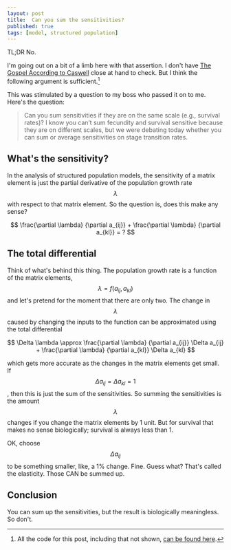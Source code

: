 ```yaml
--- 
layout: post 
title:  Can you sum the sensitivities?  
published: true 
tags: [model, structured population] 
---
```


TL;DR No. 

I'm going out on a bit of a limb here with that assertion. I don't have [The Gospel According to Caswell](https://books.google.com/books/about/Matrix_Population_Models.html?id=KZviQwAACAAJ&hl=en) close at hand to check. But I think the following argument is sufficient.[^allthecode]



This was stimulated by a question to my boss who passed it on to me. Here's the question:

> Can you sum sensitivities if they are on the same scale (e.g., survival rates)? 
> I know you can’t sum fecundity and survival sensitive because they are on 
> different scales, but we were debating today whether you can sum or average
> sensitivities on stage transition rates.

## What's the sensitivity?

In the analysis of structured population models, the sensitivity of a matrix element is just the partial derivative of the population growth rate $$\lambda$$ with respect to that matrix element. So the question is, does this make any sense?

$$
\frac{\partial \lambda}
     {\partial a_{ij}}  +
\frac{\partial \lambda}
     {\partial a_{kl}}  = ?
$$

## The total differential

Think of what's behind this thing. The population growth rate is a function of the matrix elements, $$\lambda = f(a_{ij}, a_{kl})$$ and let's pretend for the moment that there are only two. The change in $$\lambda$$ caused by changing the inputs to the function can be approximated using the total differential

$$
\Delta \lambda \approx \frac{\partial \lambda}
                      {\partial a_{ij}} \Delta a_{ij} +
\frac{\partial \lambda}
     {\partial a_{kl}} \Delta a_{kl}
$$

which gets more accurate as the changes in the matrix elements get small. If 
$$\Delta a_{ij} = \Delta a_{kl} = 1$$, then this is just the sum of the sensitivities. So summing the sensitivities is the amount $$\lambda$$ changes if you change the matrix elements by 1 unit. But for survival that makes no sense biologically; survival is always less than 1. 

OK, choose $$\Delta a_{ij}$$ to be something smaller, like, a 1% change. Fine. Guess what? That's called the elasticity. Those CAN be summed up. 

## Conclusion

You can sum up the sensitivities, but the result is biologically meaningless. So don't.

[^allthecode]: All the code for this post, including that not shown, [can be found here](https::/github.com/atyre2/atyre2.github.io/blob/master/_drafts/post-template.Rmd).
